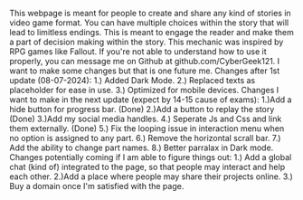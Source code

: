 This webpage is meant for people to create and share any kind of stories in video game format. You can have multiple choices within the story that will lead to limitless endings. 
This is meant to engage the reader and make them a part of decision making within the story.
This mechanic was inspired by RPG games like Fallout. If you're not able to understand how to use it properly, you can message me on Github at github.com/CyberGeek121.
I want to make some changes but that is one future me.
Changes after 1st update (08-07-2024):
1.) Added Dark Mode.
2.) Replaced texts as placeholder for ease in use.
3.) Optimized for mobile devices.
Changes I want to make in the next update (expect by 14-15 cause of exams): 
1.)Add a hide button for progress bar. (Done)
2.)Add a button to replay the story (Done)
3.)Add my social media handles.
4.) Seperate Js and Css and link them externally. (Done)
5.) Fix the looping issue in interaction menu when no option is assigned to any part.
6.) Remove the horizontal scrall bar.
7.) Add the ability to change part names.
8.) Better parralax in Dark mode.
Changes potentially coming if I am able to figure things out:
1.) Add a global chat (kind of) integrated to the page, so that people may interact and help each other.
2.)Add a place where people may share their projects online.
3.) Buy a domain once I'm satisfied with the page.

